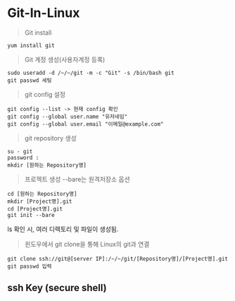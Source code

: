 # Git-In-Linux

> Git install 
```linux
yum install git
```

> Git 계정 생성(사용자계정 등록)
```linux
sudo useradd -d /~/~/git -m -c "Git" -s /bin/bash git 
git passwd 세팅
```
> git config 설정
```linux
git config --list -> 현재 config 확인
git config --global user.name "유저네임"
git config --global user.email "이메일@example.com"
```
> git repository 생성
```linux
su - git 
password :
mkdir [원하는 Repository명]
```
> 프로젝트 생성
--bare는 원격저장소 옵션 
```linux
cd [원하는 Repository명]
mkdir [Project명].git
cd [Project명].git
git init --bare 
```
ls 확인 시, 여러 디렉토리 및 파일이 생성됨.

> 윈도우에서 git clone을 통해 Linux의 git과 연결
```linux
git clone ssh://git@[server IP]:/~/~/git/[Repository명]/[Project명].git
git passwd 입력
```
## ssh Key (secure shell)



